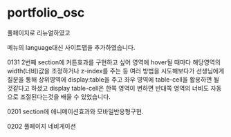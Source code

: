 # portfolio_osc

풀페이지로 리뉴얼하였고 

메뉴의 language대신 사이트맵을 추가하였습니다.

0131 2번째 section에 커튼효과를 구현하고 싶어 영역에 hover될 때마다 해당영역의 width(너비)값을 조정하거나
z-index를 주는 등 여러 방법을 시도해보다가 선생님에게 질문을 통해 상위영역에 display:table을 주고 좌우 영역에 table-cell을 활용하면 될 것같다고 하셨고 
display table-cell은 한쪽 영역이 변하면 반대쪽 영역의 너비도 자동으로 조절된다는것을 배울 수 있었습니다.

0201 section에 애니메이션효과와 모바일반응형구현.

0202 풀페이지 네비게이션 
